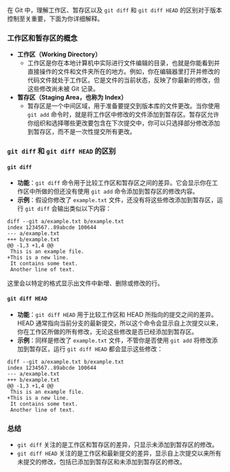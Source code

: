 在 Git 中，理解工作区、暂存区以及 `git diff` 和 `git diff HEAD` 的区别对于版本控制至关重要，下面为你详细解释。

### 工作区和暂存区的概念
- **工作区（Working Directory）**
    - 工作区是你在本地计算机中实际进行文件编辑的目录，也就是你能看到并直接操作的文件和文件夹所在的地方。例如，你在编辑器里打开并修改的代码文件就处于工作区。它是文件的当前状态，反映了你最新的修改，但这些修改尚未被 Git 记录。
 - **暂存区（Staging Area，也称为 Index）**
    - 暂存区是一个中间区域，用于准备要提交到版本库的文件更改。当你使用 `git add` 命令时，就是将工作区中修改的文件添加到暂存区。暂存区允许你组织和选择哪些更改要包含在下次提交中，你可以只选择部分修改添加到暂存区，而不是一次性提交所有更改。

### `git diff` 和 `git diff HEAD` 的区别
#### `git diff`
- **功能**：`git diff` 命令用于比较工作区和暂存区之间的差异。它会显示你在工作区中所做的但还没有使用 `git add` 命令添加到暂存区的修改内容。
- **示例**：假设你修改了 `example.txt` 文件，还没有将这些修改添加到暂存区，运行 `git diff` 会输出类似以下内容：
```plaintext
diff --git a/example.txt b/example.txt
index 1234567..89abcde 100644
--- a/example.txt
+++ b/example.txt
@@ -1,3 +1,4 @@
 This is an example file.
+This is a new line.
 It contains some text.
 Another line of text.
```
这里会以特定的格式显示出文件中新增、删除或修改的行。

#### `git diff HEAD`
- **功能**：`git diff HEAD` 用于比较工作区和 HEAD 所指向的提交之间的差异。HEAD 通常指向当前分支的最新提交，所以这个命令会显示自上次提交以来，你在工作区所做的所有修改，无论这些修改是否已经添加到暂存区。
- **示例**：同样是修改了 `example.txt` 文件，不管你是否使用 `git add` 将修改添加到暂存区，运行 `git diff HEAD` 都会显示这些修改：
```plaintext
diff --git a/example.txt b/example.txt
index 1234567..89abcde 100644
--- a/example.txt
+++ b/example.txt
@@ -1,3 +1,4 @@
 This is an example file.
+This is a new line.
 It contains some text.
 Another line of text.
```

### 总结
- `git diff` 关注的是工作区和暂存区的差异，只显示未添加到暂存区的修改。
- `git diff HEAD` 关注的是工作区和最新提交的差异，显示自上次提交以来所有未提交的修改，包括已添加到暂存区和未添加到暂存区的修改。 